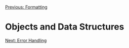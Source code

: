 [Previous: Formatting](formatting.md)

# Objects and Data Structures

[Next: Error Handling](error-handling.md)
